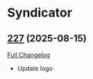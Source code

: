 # Syndicator

## [227](https://github.com/Baganator/Syndicator/tree/227) (2025-08-15)
[Full Changelog](https://github.com/Baganator/Syndicator/compare/226...227) 

- Update logo  
